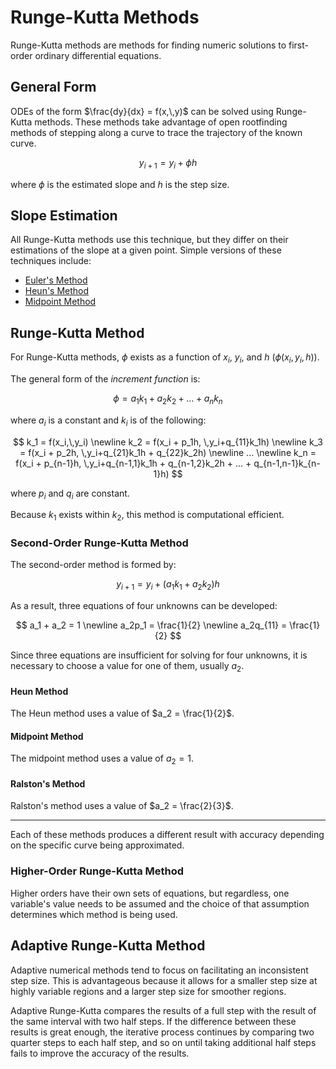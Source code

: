 # Runge-Kutta Methods

Runge-Kutta methods are methods for finding numeric solutions to first-order ordinary differential equations.

## General Form

ODEs of the form $\frac{dy}{dx} = f(x,\,y)$ can be solved using Runge-Kutta methods. These methods take advantage of open rootfinding methods of stepping along a curve to trace the trajectory of the known curve.

$$
y_{i+1} = y_i + \phi h
$$

where $\phi$ is the estimated slope and $h$ is the step size.

## Slope Estimation

All Runge-Kutta methods use this technique, but they differ on their estimations of the slope at a given point. Simple versions of these techniques include:

- [Euler's Method](/eulers-method)
- [Heun's Method](/heuns-method)
- [Midpoint Method](/midpoint-method)

## Runge-Kutta Method

For Runge-Kutta methods, $\phi$ exists as a function of $x_i$, $y_i$, and $h$ ($\phi(x_i, y_i, h)$).

The general form of the *increment function* is:

$$
\phi = a_1k_1 + a_2k_2 + ... + a_nk_n
$$

where $a_i$ is a constant and $k_i$ is of the following:

$$
k_1 = f(x_i,\,y_i)
\newline
k_2 = f(x_i + p_1h, \,y_i+q_{11}k_1h)
\newline
k_3 = f(x_i + p_2h, \,y_i+q_{21}k_1h + q_{22}k_2h)
\newline
...
\newline
k_n = f(x_i + p_{n-1}h, \,y_i+q_{n-1,1}k_1h + q_{n-1,2}k_2h + ... + q_{n-1,n-1}k_{n-1}h)
$$

where $p_i$ and $q_i$ are constant.

Because $k_1$ exists within $k_2$, this method is computational efficient.

### Second-Order Runge-Kutta Method

The second-order method is formed by:

$$
y_{i+1} = y_i + (a_1k_1 + a_2k_2)h
$$

As a result, three equations of four unknowns can be developed:

$$
a_1 + a_2 = 1
\newline
a_2p_1 = \frac{1}{2}
\newline
a_2q_{11} = \frac{1}{2}
$$

Since three equations are insufficient for solving for four unknowns, it is necessary to choose a value for one of them, usually $a_2$.

#### Heun Method

The Heun method uses a value of $a_2 = \frac{1}{2}$.

#### Midpoint Method

The midpoint method uses a value of $a_2 = 1$.

#### Ralston's Method

Ralston's method uses a value of $a_2 = \frac{2}{3}$.

----------

Each of these methods produces a different result with accuracy depending on the specific curve being approximated.

### Higher-Order Runge-Kutta Method

Higher orders have their own sets of equations, but regardless, one variable's value needs to be assumed and the choice of that assumption determines which method is being used.

## Adaptive Runge-Kutta Method

Adaptive numerical methods tend to focus on facilitating an inconsistent step size. This is advantageous because it allows for a smaller step size at highly variable regions and a larger step size for smoother regions.

Adaptive Runge-Kutta compares the results of a full step with the result of the same interval with two half steps. If the difference between these results is great enough, the iterative process continues by comparing two quarter steps to each half step, and so on until taking additional half steps fails to improve the accuracy of the results.
